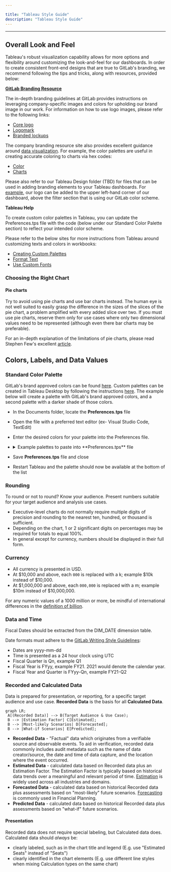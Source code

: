 ```yaml
---

title: "Tableau Style Guide"
description: "Tableau Style Guide"
---
```








---

## Overall Look and Feel

Tableau's robust visualization capability allows for more options and flexibility around customizing the look-and-feel for our dashboards. In order to create consistent front-end designs that are true to GitLab's branding, we recommend following the tips and tricks, along with resources, provided below:

**[GitLab Branding Resource](https://design.gitlab.com/brand/overview/)**

The in-depth branding guidelines at GitLab provides instructions on leveraging company-specific images and colors for upholding our brand image in our work. For information on how to use logo images, please refer to the following links:

- [Core logo](https://design.gitlab.com/brand-logo/core-logo/)
- [Logomark](https://design.gitlab.com/brand-logo/logomark/)
- [Branded lockups](https://design.gitlab.com/brand-logo/branded-lockups/)

The company branding resource site also provides excellent guidance around [data visualization](https://design.gitlab.com/data-visualization/overview). For example, the color palettes are useful in creating accurate coloring to charts via hex codes:

- [Color](https://design.gitlab.com/data-visualization/color)
- [Charts](https://design.gitlab.com/data-visualization/charts)

Please also refer to our Tableau Design folder (TBD) for files that can be used in adding branding elements to your Tableau dashboards. For [example](https://drive.google.com/file/d/1N-6fCA8WTOmNLv3D2hr_zA4fhl4zBS8p/view?usp=sharing), our logo can be added to the upper left-hand corner of our dashboard, above the filter section that is using our GitLab color scheme.

**Tableau Help**

To create custom color palettes in Tableau, you can update the Preferences.tps file with the code (below under our Standard Color Palette section) to reflect your intended color scheme.

Please refer to the below sites for more instructions from Tableau around customizing texts and colors in workbooks:

- [Creating Custom Palettes](https://help.tableau.com/current/pro/desktop/en-us/formatting_create_custom_colors.htm)
- [Format Text](https://help.tableau.com/current/pro/desktop/en-us/formatting_fonts_beta.htm)
- [Use Custom Fonts](https://help.tableau.com/current/pro/desktop/en-us/formatting_create_custom_fonts.htm)

### Choosing the Right Chart

#### Pie charts

Try to avoid using pie charts and use bar charts instead. The human eye is not well suited to easily grasp the difference in the sizes of the slices of the pie chart, a problem amplified with every added slice over two. If you must use pie charts, reserve them only for use cases where only two dimensional values need to be represented (although even there bar charts may be preferable).

For an in-depth explanation of the limitations of pie charts, please read Stephen Few's excellent [article](https://www.perceptualedge.com/articles/visual_business_intelligence/save_the_pies_for_dessert.pdf).

## Colors, Labels, and Data Values

### Standard Color Palette

GitLab's brand approved colors can be found [here](https://design.gitlab.com/data-visualization/color/). Custom palettes can be created in Tableau Desktop by following the instructions [here](https://help.tableau.com/current/pro/desktop/en-us/formatting_create_custom_colors.htm). The example below will create a palette with GitLab's brand approved colors, and a second palette with a darker shade of those colors.

- In the Documents folder, locate the **Preferences.tps** file
- Open the file with a preferred text editor (ex- Visual Studio Code, TextEdit)
- Enter the desired colors for your palette into the Preferences file.
- <details>
  <summary>Example palettes to paste into **Preferences.tps** file</summary>

  ```xml
  <?xml version='1.0'?>
  <workbook>
  <preferences>

  <color-palette name="GitLab Palette 1" type="regular">
  <color>#2078D0</color>
  <color>#2D9ED8</color>
  <color>#FCA326</color>
  <color>#FFCC02</color>
  <color>#1DA855</color>
  <color>#A989F5</color>
  <color>#6B4FBB</color>
  <color>#FC6D26</color>
  <color>#B7D5F4</color>
  <color>#E24329</color>
  <color>#7759C2</color>
  <color>#6FDAC9</color>
  <color>#ff9d73</color>
  <color>#AEA5D6</color>
  <color>#5829CB</color>
  <color>#54448A</color>
  <color>#F9980D</color>
  <color>#FF675F</color>
  <color>#CEB3EF</color>
  <color>#E38701</color>
  <color>#FB722D</color>
  <color>#4CEACC</color>
  <color>#FFD1BF</color>
  <color>#FFB9C9</color>
  <color>#D0C5E2</color>
  <color>#D1D0D3</color>
  <color>#BFBFBF</color>
  <color>#A2A1A6</color>
  <color>#74717A</color>
  <color>#45424D</color>
  </color-palette>

  <color-palette name="GitLab Palette 1 Darker" type="regular">
  <color>#075FB6</color>
  <color>#1485BF</color>
  <color>#E4890C</color>
  <color>#E6B200</color>
  <color>#048F3C</color>
  <color>#9070DC</color>
  <color>#5236A1</color>
  <color>#E3540E</color>
  <color>#E6B8A6</color>
  <color>#C82911</color>
  <color>#5F40A9</color>
  <color>#55C2B0</color>
  <color>#E68359</color>
  <color>#958CBD</color>
  <color>#E6A0B0</color>
  <color>#3A2B71</color>
  <color>#E07F00</color>
  <color>#E64D46</color>
  <color>#B59BD6</color>
  <color>#CB6F00</color>
  <color>#E25914</color>
  <color>#33D1B2</color>
  <color>#9EBCDB</color>
  <color>#3F0FB2</color>
  <color>#B7ACC9</color>
  <color>#B8B7BA</color>
  <color>#A6A6A6</color>
  <color>#89888C</color>
  <color>#5A5862</color>
  <color>#2B2934</color>
  </color-palette>

  <color-palette name="GitLab Oranges Purples Greys" type="regular">
  <color>#e24329</color>
  <color>#FCA326</color>
  <color>#fc6d26</color>
  <color>#7759c2</color>
  <color>#b693f0</color>
  <color>#54448A</color>
  <color>#B3B1B6</color>
  <color>#171321</color>
  <color>#45404B</color>
  </color-palette>

  <color-palette name="Transparent" type="regular">
  <color>#FFFFFF00</color>
  </color-palette>

  </preferences>
  </workbook>
  ```

  </details>
- Save **Preferences.tps** file and close
- Restart Tableau and the palette should now be available at the bottom of the list

### Rounding

To round or not to round? Know your audience. Present numbers suitable for your target audience and analysis use cases.

- Executive-level charts do not normally require multiple digits of precision and rounding to the nearest ten, hundred, or thousand is sufficient.
- Depending on the chart, 1 or 2 significant digits on percentages may be required for totals to equal 100%.
- In general except for currency, numbers should be displayed in their full form.

### Currency

- All currency is presented in USD.
- At $10,000 and above, each `000` is replaced with a k; example $10k instead of $10,000.
- At $1,000,000 and above, each `000,000` is replaced with a m; example $10m instead of $10,000,000.

For any numeric values of a 1000 million or more, be mindful of international differences in the [definition of billion](https://pages.ucsd.edu/~dkjordan/cgi-bin/moreabout.pl?tyimuh=bignum).

### Data and Time

Fiscal Dates should be extracted from the DIM_DATE dimension table.

Date formats must adhere to the [GitLab Writing Style Guidelines](/handbook/communication/#writing-style-guidelines):

- Dates are yyyy-mm-dd
- Time is presented as a 24 hour clock using UTC
- Fiscal Quarter is Qn, example Q1
- Fiscal Year is FYyy, example FY21. 2021 would denote the calendar year.
- Fiscal Year and Quarter is FYyy-Qn, example FY21-Q2

### Recorded and Calculated Data

Data is prepared for presentation, or reporting, for a specific target audience and use case. **Recorded Data** is the basis for all **Calculated Data**.

```mermaid
graph LR;
 A[(Recorded Data)] --> B(Target Audience & Use Case);
 B --> |Estimation Factor| C[Estimated];
 B --> |Most-likely Scenarios| D[Forecasted];
 B --> |What-if Scenarios| E[Predicted];
```

- **Recorded Data** - "Factual" data which originates from a verifiable source and observable events. To aid in verification, recorded data commonly includes audit metadata such as the name of data creator/source, the date and time of data capture, and the location where the event occurred.
- **Estimated Data** - calculated data based on Recorded data plus an Estimation Factor. The Estimation Factor is typically based on historical data trends over a meaningful and relevant period of time. [Estimation](https://en.wikipedia.org/wiki/Estimation) is widely used across all industries and domains.
- **Forecasted Data** - calculated data based on historical Recorded data plus assessments based on "most-likely" future scenarios. [Forecasting](https://en.wikipedia.org/wiki/Forecasting) is commonly used in Financial Planning.
- **Predicted Data** - calculated data based on historical Recorded data plus assessments based on "what-if" future scenarios.

#### Presentation

Recorded data does not require special labeling, but Calculated data does. Calculated data should *always* be:

- clearly labeled, such as in the chart title and legend (E.g. use "Estimated Seats" instead of "Seats")
- clearly identified in the chart elements (E.g. use different line styles when mixing Calculation types on the same chart)
